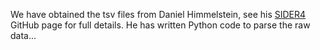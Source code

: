 We have obtained the tsv files from Daniel Himmelstein, see his [SIDER4](https://github.com/dhimmel/SIDER4) GitHub page for full details. He has written Python code to parse the raw data...
